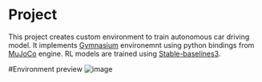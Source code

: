 # Project
This project creates custom environment to train autonomous car driving model. It implements [Gymnasium](https://github.com/Farama-Foundation/Gymnasium) environemnt using python bindings from [MuJoCo](https://github.com/google-deepmind/mujoco) engine. RL models are trained using [Stable-baselines3](https://github.com/DLR-RM/stable-baselines3).

#Environment preview
![image](https://github.com/MeWoash/rl_project/assets/54074264/100c9816-009e-4ccf-a796-b661222a0123)

